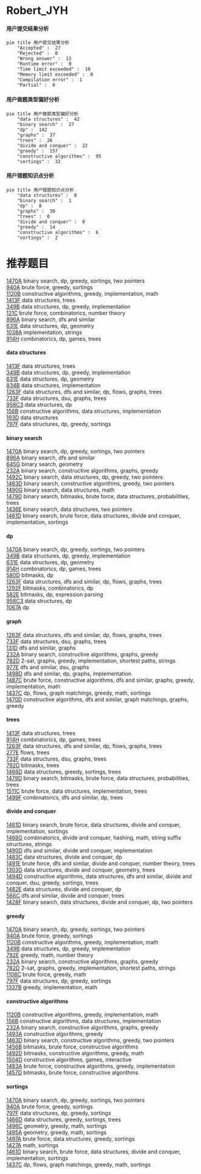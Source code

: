 # Robert_JYH
<!-- tabs:start -->
#### **用户提交结果分析**

```mermaid
pie title 用户提交结果分析
    "Accepted" :  27
    "Rejected" :  0
    "Wrong answer" :  12
    "Runtime error" :  0
    "Time limit exceeded" :  10
    "Memory limit exceeded" :  0
    "Compilation error" :  1
    "Partial" :  0
```
#### **用户做题类型偏好分析**

```mermaid
pie title 用户做题类型偏好分析
    "data structures" :  42
    "binary search" :  27
    "dp" :  142
    "graphs" :  37
    "trees" :  26
    "divide and conquer" :  22
    "greedy" :  157
    "constructive algorithms" :  95
    "sortings" :  32
```
#### **用户错题知识点分析**

```mermaid
pie title 用户错题知识点分析
    "data structures" :  8
    "binary search" :  1
    "dp" :  8
    "graphs" :  30
    "trees" :  0
    "divide and conquer" :  0
    "greedy" :  14
    "constructive algorithms" :  6
    "sortings" :  2
```
<!-- tabs:end -->
# 推荐题目
[1470A](http://codeforces.com/problemset/problem/1470/A)		binary search,
                        dp,
                        greedy,
                        sortings,
                        two pointers		  
[940A](http://codeforces.com/problemset/problem/940/A)		brute force,
                        greedy,
                        sortings		  
[1120B](http://codeforces.com/problemset/problem/1120/B)		constructive algorithms,
                        greedy,
                        implementation,
                        math		  
[1413F](http://codeforces.com/problemset/problem/1413/F)		data structures,
                        trees		  
[349B](http://codeforces.com/problemset/problem/349/B)		data structures,
                        dp,
                        greedy,
                        implementation		  
[121C](http://codeforces.com/problemset/problem/121/C)		brute force,
                        combinatorics,
                        number theory		  
[896A](http://codeforces.com/problemset/problem/896/A)		binary search,
                        dfs and similar		  
[631E](http://codeforces.com/problemset/problem/631/E)		data structures,
                        dp,
                        geometry		  
[1038A](http://codeforces.com/problemset/problem/1038/A)		implementation,
                        strings		  
[914H](http://codeforces.com/problemset/problem/914/H)		combinatorics,
                        dp,
                        games,
                        trees		  
<!-- tabs:start -->
#### **data structures**
[1413F](http://codeforces.com/problemset/problem/1413/F)		data structures,
                        trees		  
[349B](http://codeforces.com/problemset/problem/349/B)		data structures,
                        dp,
                        greedy,
                        implementation		  
[631E](http://codeforces.com/problemset/problem/631/E)		data structures,
                        dp,
                        geometry		  
[834B](http://codeforces.com/problemset/problem/834/B)		data structures,
                        implementation		  
[1263F](http://codeforces.com/problemset/problem/1263/F)		data structures,
                        dfs and similar,
                        dp,
                        flows,
                        graphs,
                        trees		  
[733F](http://codeforces.com/problemset/problem/733/F)		data structures,
                        dsu,
                        graphs,
                        trees		  
[958C3](http://codeforces.com/problemset/problem/958/C3)		data structures,
                        dp		  
[156B](http://codeforces.com/problemset/problem/156/B)		constructive algorithms,
                        data structures,
                        implementation		  
[193D](http://codeforces.com/problemset/problem/193/D)		data structures		  
[797F](http://codeforces.com/problemset/problem/797/F)		data structures,
                        dp,
                        greedy,
                        sortings		  
#### **binary search**
[1470A](http://codeforces.com/problemset/problem/1470/A)		binary search,
                        dp,
                        greedy,
                        sortings,
                        two pointers		  
[896A](http://codeforces.com/problemset/problem/896/A)		binary search,
                        dfs and similar		  
[645G](http://codeforces.com/problemset/problem/645/G)		binary search,
                        geometry		  
[232A](http://codeforces.com/problemset/problem/232/A)		binary search,
                        constructive algorithms,
                        graphs,
                        greedy		  
[1492C](http://codeforces.com/problemset/problem/1492/C)		binary search,
                        data structures,
                        dp,
                        greedy,
                        two pointers		  
[1463D](http://codeforces.com/problemset/problem/1463/D)		binary search,
                        constructive algorithms,
                        greedy,
                        two pointers		  
[1490G](http://codeforces.com/problemset/problem/1490/G)		binary search,
                        data structures,
                        math		  
[1479D](http://codeforces.com/problemset/problem/1479/D)		binary search,
                        bitmasks,
                        brute force,
                        data structures,
                        probabilities,
                        trees		  
[1436E](http://codeforces.com/problemset/problem/1436/E)		binary search,
                        data structures,
                        two pointers		  
[1461D](http://codeforces.com/problemset/problem/1461/D)		binary search,
                        brute force,
                        data structures,
                        divide and conquer,
                        implementation,
                        sortings		  
#### **dp**
[1470A](http://codeforces.com/problemset/problem/1470/A)		binary search,
                        dp,
                        greedy,
                        sortings,
                        two pointers		  
[349B](http://codeforces.com/problemset/problem/349/B)		data structures,
                        dp,
                        greedy,
                        implementation		  
[631E](http://codeforces.com/problemset/problem/631/E)		data structures,
                        dp,
                        geometry		  
[914H](http://codeforces.com/problemset/problem/914/H)		combinatorics,
                        dp,
                        games,
                        trees		  
[580D](http://codeforces.com/problemset/problem/580/D)		bitmasks,
                        dp		  
[1263F](http://codeforces.com/problemset/problem/1263/F)		data structures,
                        dfs and similar,
                        dp,
                        flows,
                        graphs,
                        trees		  
[1292F](http://codeforces.com/problemset/problem/1292/F)		bitmasks,
                        combinatorics,
                        dp		  
[582E](http://codeforces.com/problemset/problem/582/E)		bitmasks,
                        dp,
                        expression parsing		  
[958C3](http://codeforces.com/problemset/problem/958/C3)		data structures,
                        dp		  
[1067A](http://codeforces.com/problemset/problem/1067/A)		dp		  
#### **graph**
[1263F](http://codeforces.com/problemset/problem/1263/F)		data structures,
                        dfs and similar,
                        dp,
                        flows,
                        graphs,
                        trees		  
[733F](http://codeforces.com/problemset/problem/733/F)		data structures,
                        dsu,
                        graphs,
                        trees		  
[131D](http://codeforces.com/problemset/problem/131/D)		dfs and similar,
                        graphs		  
[232A](http://codeforces.com/problemset/problem/232/A)		binary search,
                        constructive algorithms,
                        graphs,
                        greedy		  
[782D](https://codeforces.com/contest/782/problem/D)		2-sat,
                        graphs,
                        greedy,
                        implementation,
                        shortest paths,
                        strings		  
[977E](http://codeforces.com/problemset/problem/977/E)		dfs and similar,
                        dsu,
                        graphs		  
[1498D](http://codeforces.com/problemset/problem/1498/D)		dfs and similar,
                        dp,
                        graphs,
                        implementation		  
[1487C](http://codeforces.com/problemset/problem/1487/C)		brute force,
                        constructive algorithms,
                        dfs and similar,
                        graphs,
                        greedy,
                        implementation,
                        math		  
[1437C](http://codeforces.com/problemset/problem/1437/C)		dp,
                        flows,
                        graph matchings,
                        greedy,
                        math,
                        sortings		  
[1470D](http://codeforces.com/problemset/problem/1470/D)		constructive algorithms,
                        dfs and similar,
                        graph matchings,
                        graphs,
                        greedy		  
#### **trees**
[1413F](http://codeforces.com/problemset/problem/1413/F)		data structures,
                        trees		  
[914H](http://codeforces.com/problemset/problem/914/H)		combinatorics,
                        dp,
                        games,
                        trees		  
[1263F](http://codeforces.com/problemset/problem/1263/F)		data structures,
                        dfs and similar,
                        dp,
                        flows,
                        graphs,
                        trees		  
[277E](http://codeforces.com/problemset/problem/277/E)		flows,
                        trees		  
[733F](http://codeforces.com/problemset/problem/733/F)		data structures,
                        dsu,
                        graphs,
                        trees		  
[792D](http://codeforces.com/problemset/problem/792/D)		bitmasks,
                        trees		  
[1466D](http://codeforces.com/problemset/problem/1466/D)		data structures,
                        greedy,
                        sortings,
                        trees		  
[1479D](http://codeforces.com/problemset/problem/1479/D)		binary search,
                        bitmasks,
                        brute force,
                        data structures,
                        probabilities,
                        trees		  
[1511C](http://codeforces.com/problemset/problem/1511/C)		brute force,
                        data structures,
                        implementation,
                        trees		  
[1499F](http://codeforces.com/problemset/problem/1499/F)		combinatorics,
                        dfs and similar,
                        dp,
                        trees		  
#### **divide and conquer**
[1461D](http://codeforces.com/problemset/problem/1461/D)		binary search,
                        brute force,
                        data structures,
                        divide and conquer,
                        implementation,
                        sortings		  
[1466G](http://codeforces.com/problemset/problem/1466/G)		combinatorics,
                        divide and conquer,
                        hashing,
                        math,
                        string suffix structures,
                        strings		  
[1490D](http://codeforces.com/problemset/problem/1490/D)		dfs and similar,
                        divide and conquer,
                        implementation		  
[1483C](https://codeforces.com/contest/1483/problem/C)		data structures,
                        divide and conquer,
                        dp		  
[1491E](http://codeforces.com/problemset/problem/1491/E)		brute force,
                        dfs and similar,
                        divide and conquer,
                        number theory,
                        trees		  
[1303G](http://codeforces.com/problemset/problem/1303/G)		data structures,
                        divide and conquer,
                        geometry,
                        trees		  
[1494D](http://codeforces.com/problemset/problem/1494/D)		constructive algorithms,
                        data structures,
                        dfs and similar,
                        divide and conquer,
                        dsu,
                        greedy,
                        sortings,
                        trees		  
[1482E](http://codeforces.com/problemset/problem/1482/E)		data structures,
                        divide and conquer,
                        dp		  
[566C](http://codeforces.com/problemset/problem/566/C)		dfs and similar,
                        divide and conquer,
                        trees		  
[1428F](http://codeforces.com/problemset/problem/1428/F)		binary search,
                        data structures,
                        divide and conquer,
                        dp,
                        two pointers		  
#### **greedy**
[1470A](http://codeforces.com/problemset/problem/1470/A)		binary search,
                        dp,
                        greedy,
                        sortings,
                        two pointers		  
[940A](http://codeforces.com/problemset/problem/940/A)		brute force,
                        greedy,
                        sortings		  
[1120B](http://codeforces.com/problemset/problem/1120/B)		constructive algorithms,
                        greedy,
                        implementation,
                        math		  
[349B](http://codeforces.com/problemset/problem/349/B)		data structures,
                        dp,
                        greedy,
                        implementation		  
[792E](http://codeforces.com/problemset/problem/792/E)		greedy,
                        math,
                        number theory		  
[232A](http://codeforces.com/problemset/problem/232/A)		binary search,
                        constructive algorithms,
                        graphs,
                        greedy		  
[782D](https://codeforces.com/contest/782/problem/D)		2-sat,
                        graphs,
                        greedy,
                        implementation,
                        shortest paths,
                        strings		  
[1108C](http://codeforces.com/problemset/problem/1108/C)		brute force,
                        greedy,
                        math		  
[797F](http://codeforces.com/problemset/problem/797/F)		data structures,
                        dp,
                        greedy,
                        sortings		  
[1337B](http://codeforces.com/problemset/problem/1337/B)		greedy,
                        implementation,
                        math		  
#### **constructive algorithms**
[1120B](http://codeforces.com/problemset/problem/1120/B)		constructive algorithms,
                        greedy,
                        implementation,
                        math		  
[156B](http://codeforces.com/problemset/problem/156/B)		constructive algorithms,
                        data structures,
                        implementation		  
[232A](http://codeforces.com/problemset/problem/232/A)		binary search,
                        constructive algorithms,
                        graphs,
                        greedy		  
[1493A](http://codeforces.com/problemset/problem/1493/A)		constructive algorithms,
                        greedy		  
[1463D](http://codeforces.com/problemset/problem/1463/D)		binary search,
                        constructive algorithms,
                        greedy,
                        two pointers		  
[1456B](https://codeforces.com/contest/1456/problem/B)		bitmasks,
                        brute force,
                        constructive algorithms		  
[1492D](http://codeforces.com/problemset/problem/1492/D)		bitmasks,
                        constructive algorithms,
                        greedy,
                        math		  
[1504D](https://codeforces.com/contest/1504/problem/D)		constructive algorithms,
                        games,
                        interactive		  
[1483A](https://codeforces.com/contest/1483/problem/A)		brute force,
                        constructive algorithms,
                        greedy,
                        implementation		  
[1457D](https://codeforces.com/contest/1457/problem/D)		bitmasks,
                        brute force,
                        constructive algorithms		  
#### **sortings**
[1470A](http://codeforces.com/problemset/problem/1470/A)		binary search,
                        dp,
                        greedy,
                        sortings,
                        two pointers		  
[940A](http://codeforces.com/problemset/problem/940/A)		brute force,
                        greedy,
                        sortings		  
[797F](http://codeforces.com/problemset/problem/797/F)		data structures,
                        dp,
                        greedy,
                        sortings		  
[1466D](http://codeforces.com/problemset/problem/1466/D)		data structures,
                        greedy,
                        sortings,
                        trees		  
[1496C](https://codeforces.com/contest/1496/problem/C)		geometry,
                        greedy,
                        math,
                        sortings		  
[1495A](http://codeforces.com/problemset/problem/1495/A)		geometry,
                        greedy,
                        math,
                        sortings		  
[1497A](http://codeforces.com/problemset/problem/1497/A)		brute force,
                        data structures,
                        greedy,
                        sortings		  
[1427A](http://codeforces.com/problemset/problem/1427/A)		math,
                        sortings		  
[1461D](http://codeforces.com/problemset/problem/1461/D)		binary search,
                        brute force,
                        data structures,
                        divide and conquer,
                        implementation,
                        sortings		  
[1437C](http://codeforces.com/problemset/problem/1437/C)		dp,
                        flows,
                        graph matchings,
                        greedy,
                        math,
                        sortings		  
<!-- tabs:end -->
